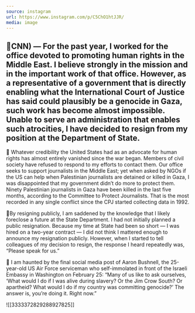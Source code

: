 ```yaml
---
source: instagram
url: https://www.instagram.com/p/C5ChO1htJJR/
media: image
---
```


## 📮CNN) — For the past year, I worked for the office devoted to promoting human rights in the Middle East. I believe strongly in the mission and in the important work of that office. However, as a representative of a government that is directly enabling what the International Court of Justice has said could plausibly be a genocide in Gaza, such work has become almost impossible. Unable to serve an administration that enables such atrocities, I have decided to resign from my position at the Department of State.

📮 Whatever credibility the United States had as an advocate for human rights has almost entirely vanished since the war began. Members of civil society have refused to respond to my efforts to contact them. Our office seeks to support journalists in the Middle East; yet when asked by NGOs if the US can help when Palestinian journalists are detained or killed in Gaza, I was disappointed that my government didn’t do more to protect them. Ninety Palestinian journalists in Gaza have been killed in the last five months, according to the Committee to Protect Journalists. That is the most recorded in any single conflict since the CPJ started collecting data in 1992.

📮By resigning publicly, I am saddened by the knowledge that I likely foreclose a future at the State Department. I had not initially planned a public resignation. Because my time at State had been so short — I was hired on a two-year contract — I did not think I mattered enough to announce my resignation publicly. However, when I started to tell colleagues of my decision to resign, the response I heard repeatedly was, “Please speak for us.”

📮 I am haunted by the final social media post of Aaron Bushnell, the 25-year-old US Air Force serviceman who self-immolated in front of the Israeli Embassy in Washington on February 25: “Many of us like to ask ourselves, ‘What would I do if I was alive during slavery? Or the Jim Crow South? Or apartheid? What would I do if my country was committing genocide?’ The answer is, you’re doing it. Right now.”

![[3333372829288927825]]

